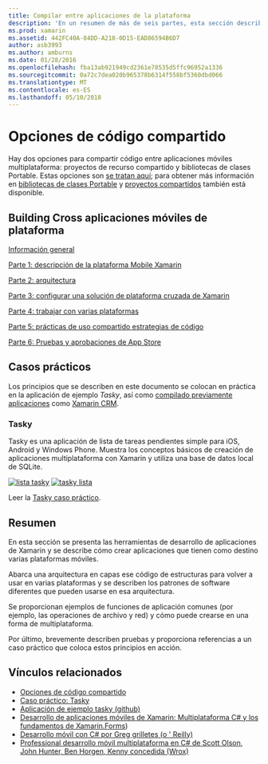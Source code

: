 ```yaml
---
title: Compilar entre aplicaciones de la plataforma
description: 'En un resumen de más de seis partes, esta sección describe cómo crear aplicaciones con la plataforma de desarrollo de Xamarin: de comprender el funcionamiento de Xamarin a diseñar aplicaciones móviles y, a continuación, probar e implementar las tiendas de aplicaciones distintos.'
ms.prod: xamarin
ms.assetid: 442FC40A-84DD-A218-0D15-EAD86594B6D7
author: asb3993
ms.author: amburns
ms.date: 01/28/2016
ms.openlocfilehash: fba13ab921949cd2361e78535d5ffc96952a1336
ms.sourcegitcommit: 0a72c7dea020b965378b6314f558bf5360dbd066
ms.translationtype: MT
ms.contentlocale: es-ES
ms.lasthandoff: 05/10/2018
---
```

# <a name="sharing-code-options"></a>Opciones de código compartido

Hay dos opciones para compartir código entre aplicaciones móviles multiplataforma: proyectos de recurso compartido y bibliotecas de clases Portable. Estas opciones son [se tratan aquí](~/cross-platform/app-fundamentals/code-sharing.md); para obtener más información en [bibliotecas de clases Portable](~/cross-platform/app-fundamentals/pcl.md) y [proyectos compartidos](~/cross-platform/app-fundamentals/shared-projects.md) también está disponible.

<a name="Sections" />

## <a name="building-cross-platform-mobile-apps"></a>Building Cross aplicaciones móviles de plataforma

 [Información general](~/cross-platform/app-fundamentals/building-cross-platform-applications/overview.md)

 [Parte 1: descripción de la plataforma Mobile Xamarin](~/cross-platform/app-fundamentals/building-cross-platform-applications/understanding-the-xamarin-mobile-platform.md)

 [Parte 2: arquitectura](~/cross-platform/app-fundamentals/building-cross-platform-applications/architecture.md)

 [Parte 3: configurar una solución de plataforma cruzada de Xamarin](~/cross-platform/app-fundamentals/building-cross-platform-applications/setting-up-a-xamarin-cross-platform-solution.md)

 [Parte 4: trabajar con varias plataformas](~/cross-platform/app-fundamentals/building-cross-platform-applications/platform-divergence-abstraction-divergent-implementation.md)

 [Parte 5: prácticas de uso compartido estrategias de código](~/cross-platform/app-fundamentals/building-cross-platform-applications/practical-code-sharing-strategies.md)

 [Parte 6: Pruebas y aprobaciones de App Store](~/cross-platform/app-fundamentals/building-cross-platform-applications/testing-and-app-store-approvals.md)

 <a name="Cross-Platform_Mobile_Application_Case_Studies" />


## <a name="case-studies"></a>Casos prácticos

Los principios que se describen en este documento se colocan en práctica en la aplicación de ejemplo *Tasky*, así como [compilado previamente aplicaciones](https://xamarin.com/prebuilt) como [Xamarin CRM](https://xamarin.com/prebuilt/#xamarincrm).

 <a name="Tasky" />


### <a name="tasky"></a>Tasky

Tasky es una aplicación de lista de tareas pendientes simple para iOS, Android y Windows Phone.
Muestra los conceptos básicos de creación de aplicaciones multiplataforma con Xamarin y utiliza una base de datos local de SQLite.

 [![lista tasky](images/iphone-list-sml.png)](images/iphone-list.png#lightbox) [ ![tasky lista](images/iphone-list-sml.png)](images/iphone-list.png#lightbox)

Leer la [Tasky caso práctico](~/cross-platform/app-fundamentals/building-cross-platform-applications/case-study-tasky.md).


## <a name="summary"></a>Resumen

En esta sección se presenta las herramientas de desarrollo de aplicaciones de Xamarin y se describe cómo crear aplicaciones que tienen como destino varias plataformas móviles.

Abarca una arquitectura en capas ese código de estructuras para volver a usar en varias plataformas y se describen los patrones de software diferentes que pueden usarse en esa arquitectura.

Se proporcionan ejemplos de funciones de aplicación comunes (por ejemplo, las operaciones de archivo y red) y cómo puede crearse en una forma de multiplataforma.

Por último, brevemente describen pruebas y proporciona referencias a un caso práctico que coloca estos principios en acción.



## <a name="related-links"></a>Vínculos relacionados

- [Opciones de código compartido](~/cross-platform/app-fundamentals/code-sharing.md)
- [Caso práctico: Tasky](~/cross-platform/app-fundamentals/building-cross-platform-applications/case-study-tasky.md)
- [Aplicación de ejemplo tasky (github)](https://developer.xamarin.com/samples/mobile/TaskyPortable/)
- [Desarrollo de aplicaciones móviles de Xamarin: Multiplataforma C# y los fundamentos de Xamarin.Forms](http://www.amazon.com/Xamarin-Mobile-Application-Development-Cross-Platform/dp/1484202155/))
- [Desarrollo móvil con C# por Greg grilletes (o ' Reilly)](http://shop.oreilly.com/product/0636920024002.do)
- [Professional desarrollo móvil multiplataforma en C# de Scott Olson, John Hunter, Ben Horgen, Kenny concedida (Wrox)](http://www.wiley.com/WileyCDA/WileyTitle/productCd-1118157702.html)
